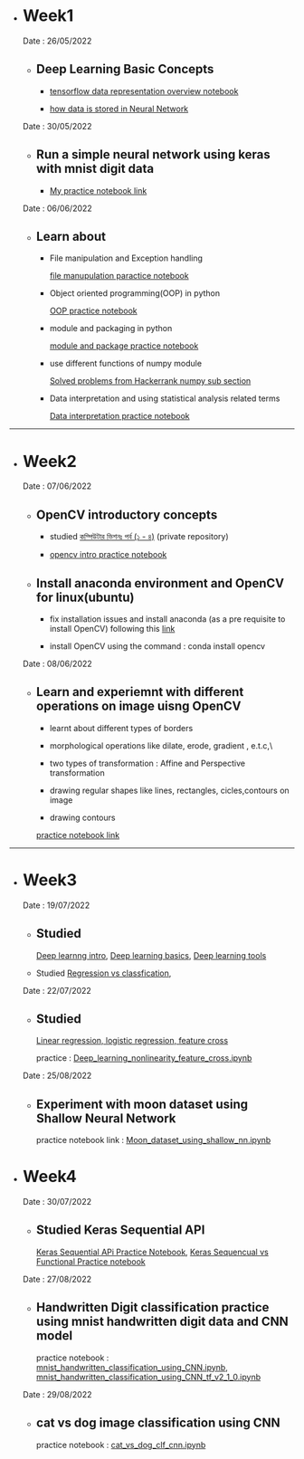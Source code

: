 

* # Week1 

    Date : 26/05/2022
    
    * ## Deep Learning Basic Concepts
        * [tensorflow data representation overview notebook](https://github.com/EKnsl/Weekely-updates-on-codes-and-study/blob/main/Deep_Learning_practice/Week1/Basic%20Neural%20Netowork/tensorflow_data_representation_overview.ipynb)
        
        * [how data is stored in Neural Network](https://rakibul-hassan.gitbook.io/deep-learning/start-page/tensor_numpy)
    
    Date : 30/05/2022
    
    * ## Run a simple neural network using keras with mnist digit data
    
        * [My practice notebook link](https://github.com/EKnsl/Weekely-updates-on-codes-and-study/blob/main/Deep_Learning_practice/Week1/Basic%20Neural%20Netowork/Simple%20Neural%20Network%20with%20mnist%20digit%20data.ipynb)

    
    Date : 06/06/2022
    
    * ## Learn about 

        * File manipulation and Exception handling

            [file manupulation paractice notebook](https://github.com/EKnsl/Weekely-updates-on-codes-and-study/blob/main/Deep_Learning_practice/Week1/Basic%20Python/python3_intro_part_4_file_io_and_exception_basic.ipynb)

        * Object oriented programming(OOP) in python

            [OOP practice notebook](https://github.com/EKnsl/Weekely-updates-on-codes-and-study/blob/main/Deep_Learning_practice/Week1/Basic%20Python/python3_intro_part_5_Object_Oriented_Programming.ipynb)

        * module and packaging in python

            [module and package practice notebook](https://github.com/EKnsl/Weekely-updates-on-codes-and-study/blob/main/Deep_Learning_practice/Week1/Basic%20Python/python3_intro_part_6_module_and_package.ipynb)
        
        * use different functions of numpy module

            [Solved problems from Hackerrank numpy sub section](https://github.com/EKnsl/Weekely-updates-on-codes-and-study/tree/main/Deep_Learning_practice/Week2/Hackerrank%20numpy%20solved%20problems)

        * Data interpretation and using statistical analysis related terms

            [Data interpretation practice notebook](https://github.com/EKnsl/Weekely-updates-on-codes-and-study/blob/main/Deep_Learning_practice/Week2/Data%20interpretation.ipynb)  
-------------------------------------------------------------------------------------------------------------------------------------------------------

* # Week2 


     Date : 07/06/2022
    
    * ## OpenCV introductory concepts
    
        * studied [কম্পিউটার ভিশনঃ পর্ব (১ - ৪)](https://github.com/NSLabTeam/Deep-Learning-Guide/tree/master/OpenCV-Intro) (private repository)

        
        * [opencv intro practice notebook](https://github.com/EKnsl/Weekely-updates-on-codes-and-study/blob/main/Deep_Learning_practice/Week2/OpenCV/Introduction_to_opencv.ipynb)
    
    
    * ## Install anaconda environment and OpenCV for linux(ubuntu) 

        * fix installation issues and install anaconda (as a pre requisite to install OpenCV) following this 
         [link](https://linuxize.com/post/how-to-install-anaconda-on-ubuntu-20-04/)

        * install OpenCV using the command : conda install opencv   




     Date : 08/06/2022
    
    * ## Learn and experiemnt with different operations on image uisng OpenCV  

        * learnt about different types of borders

        * morphological operations like dilate, erode, gradient , e.t.c,\

        * two types of transformation : Affine and Perspective transformation

        * drawing regular shapes like lines, rectangles, cicles,contours on image
        
        * drawing contours

         [practice notebook link](https://github.com/EKnsl/Weekely-updates-on-codes-and-study/blob/main/Deep_Learning_practice/Week2/OpenCV/opencv_tut.ipynb)

-----------------------------------------------------------------------------------------------------------------------------------------------------------

* # Week3

    Date : 19/07/2022

    * ## Studied 
        [Deep learnng intro](https://github.com/NSLabTeam/Deep-Learning-Guide/blob/master/DL_intro/00_introduction.ipynb), 
        [Deep learning basics](https://github.com/NSLabTeam/Deep-Learning-Guide/blob/master/DL_intro/01_deep_learning_basics.ipynb),
        [Deep learning tools](https://github.com/NSLabTeam/Deep-Learning-Guide/blob/master/DL_intro/02_deep_learning_tools.ipynb)

    * Studied 
        [Regression vs classfication](https://rakibul-hassan.gitbook.io/deep-learning/start-page/what_we_learnt),

    Date : 22/07/2022

    * ## Studied 
        [Linear regression, logistic regression, feature cross](https://rakibul-hassan.gitbook.io/deep-learning/start-page/feature_crosses)

        practice : [Deep_learning_nonlinearity_feature_cross.ipynb](https://github.com/EKnsl/Weekely-updates-on-codes-and-study/blob/main/Deep_Learning_practice/Week3/Deep_learning_nonlinearity_feature_cross.ipynb)
    
    Date : 25/08/2022

    * ## Experiment with moon dataset using Shallow Neural Network

        practice notebook link : [Moon_dataset_using_shallow_nn.ipynb](https://github.com/EKnsl/Weekely-updates-on-codes-and-study/blob/main/Deep_Learning_practice/Week3/Moon_dataset_using_shallow_nn.ipynb)


* # Week4

    Date : 30/07/2022

    * ## Studied Keras Sequential API
        [Keras Sequential APi Practice Notebook](https://github.com/EKnsl/Weekely-updates-on-codes-and-study/blob/main/Deep_Learning_practice/Week4/Keras_Sequential.ipynb), 
        [Keras Sequencual vs Functional Practice notebook](https://github.com/EKnsl/Weekely-updates-on-codes-and-study/blob/main/Deep_Learning_practice/Week4/Keras_Sequential_vs_Functional.ipynb)
    
    

    Date : 27/08/2022

    * ## Handwritten Digit classification practice using mnist handwritten digit data and CNN model

        practice notebook : [mnist_handwritten_classification_using_CNN.ipynb](https://github.com/EKnsl/Weekely-updates-on-codes-and-study/blob/main/Deep_Learning_practice/Week4/mnist_handwritten_classification_using_CNN.ipynb), 
        [mnist_handwritten_classification_using_CNN_tf_v2_1_0.ipynb](https://github.com/EKnsl/Weekely-updates-on-codes-and-study/blob/main/Deep_Learning_practice/Week4/mnist_handwritten_classification_using_CNN_tf_v2_1_0.ipynb)
    
    Date : 29/08/2022

    * ## cat vs dog image classification using CNN

        practice notebook : [cat_vs_dog_clf_cnn.ipynb](https://github.com/EKnsl/Weekely-updates-on-codes-and-study/blob/main/Deep_Learning_practice/Week4/cat_vs_dog_clf_cnn.ipynb)



    






